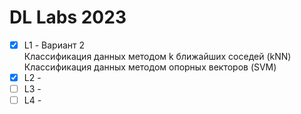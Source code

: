 # DL Labs 2023
- [x] L1 - Вариант 2  
      Классификация данных методом k ближайших соседей (kNN)  
      Классификация данных методом опорных векторов (SVM)
- [x] L2 - 
- [ ] L3 - 
- [ ] L4 -
